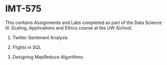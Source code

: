 # IMT-575

This contains Assignments and Labs completed as part of the Data Science III: Scaling, Applications and Ethics course at the UW iSchool.

1. Twitter Sentiment Analysis

2. Flights in SQL

3. Designing MapReduce Algorithms

